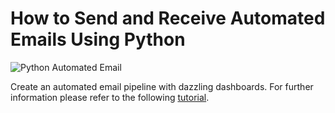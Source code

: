 # How to Send and Receive Automated Emails Using Python

![Python Automated Email](https://cdn-images-1.medium.com/max/800/1*TCHBoorXEGfEzBtul1_C7A.png)

Create an automated email pipeline with dazzling dashboards. For further information please refer to the following [tutorial](https://towardsdatascience.com/how-to-send-and-receive-automated-emails-using-python-2d2073632d29).

